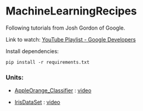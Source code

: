 # MachineLearningRecipes
Following tutorials from Josh Gordon of Google.

Link to watch: [YouTube Playlist - Google Developers](www.youtube.com/playlist?list=PLOU2XLYxmsIIuiBfYad6rFYQU_jL2ryal)

Install dependencies:

`pip install -r requirements.txt`


### Units:

* [AppleOrange_Classifier](https://github.com/shreydan/MachineLearningRecipes/tree/master/AppleOrange_Classifier) : [video](https://www.youtube.com/watch?v=cKxRvEZd3Mw)

* [IrisDataSet](https://github.com/shreydan/MachineLearningRecipes/tree/master/IrisDataSet) : [video](https://www.youtube.com/watch?v=tNa99PG8hR8)

